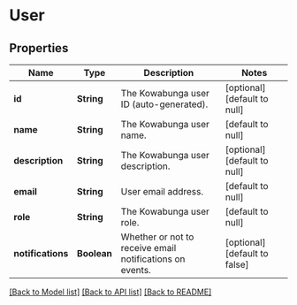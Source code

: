 # User
## Properties

| Name | Type | Description | Notes |
|------------ | ------------- | ------------- | -------------|
| **id** | **String** | The Kowabunga user ID (auto-generated). | [optional] [default to null] |
| **name** | **String** | The Kowabunga user name. | [default to null] |
| **description** | **String** | The Kowabunga user description. | [optional] [default to null] |
| **email** | **String** | User email address. | [default to null] |
| **role** | **String** | The Kowabunga user role. | [default to null] |
| **notifications** | **Boolean** | Whether or not to receive email notifications on events. | [optional] [default to false] |

[[Back to Model list]](../README.md#documentation-for-models) [[Back to API list]](../README.md#documentation-for-api-endpoints) [[Back to README]](../README.md)

